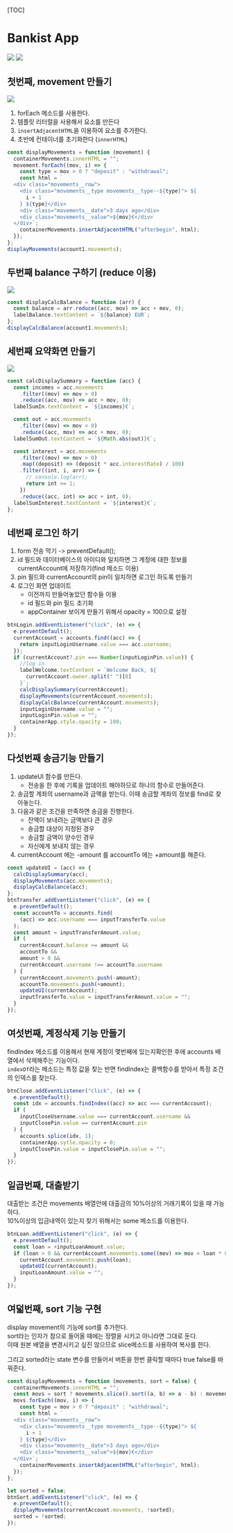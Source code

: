 [TOC]



# Bankist App

![](images/2022-08-14-02-19-12.png)
![](./starter/Bankist-flowchart.png)

## 첫번째, movement 만들기

![](images/2022-08-14-21-17-34.png)

1. forEach 메소드를 사용한다.
2. 템플릿 리터럴을 사용해서 요소를 만든다
3. `insertAdjacentHTML`을 이용하여 요소를 추가한다.
4. 초반에 컨테이너를 초기화한다 (`innerHTML`)

```js
const displayMovements = function (movement) {
  containerMovements.innerHTML = "";
  movement.forEach((mov, i) => {
    const type = mov > 0 ? "deposit" : "withdrawal";
    const html = `
  <div class="movements__row">
    <div class="movements__type movements__type--${type}"> ${
      i + 1
    } ${type}</div>
    <div class="movements__date">3 days ago</div>
    <div class="movements__value">${mov}€</div>
  </div>`;
    containerMovements.insertAdjacentHTML("afterbegin", html);
  });
};
displayMovements(account1.movements);
```

## 두번째 balance 구하기 (reduce 이용)

![](images/2022-08-14-21-17-46.png)

```js
const displayCalcBalance = function (arr) {
  const balance = arr.reduce((acc, mov) => acc + mov, 0);
  labelBalance.textContent = `${balance} EUR`;
};
displayCalcBalance(account1.movements);
```

## 세번째 요약화면 만들기

![](images/2022-08-14-22-34-30.png)

```js
const calcDisplaySummary = function (acc) {
  const incomes = acc.movements
    .filter((mov) => mov > 0)
    .reduce((acc, mov) => acc + mov, 0);
  labelSumIn.textContent = `${incomes}€`;

  const out = acc.movements
    .filter((mov) => mov < 0)
    .reduce((acc, mov) => acc + mov, 0);
  labelSumOut.textContent = `${Math.abs(out)}€`;

  const interest = acc.movements
    .filter((mov) => mov > 0)
    .map((deposit) => (deposit * acc.interestRate) / 100)
    .filter((int, i, arr) => {
      // console.log(arr);
      return int >= 1;
    })
    .reduce((acc, int) => acc + int, 0);
  labelSumInterest.textContent = `${interest}€`;
};
```

## 네번째 로그인 하기

1. form 전송 막기 -> preventDefault();
2. id 필드와 데이터베이스의 아이디와 일치하면 그 계정에 대한 정보를 currentAccount에 저장하기(find 메소드 이용)
3. pin 필드와 currentAccount의 pin이 일치하면 로그인 하도록 만들기
4. 로그인 화면 업데이트
   - 이전까지 만들어놓았던 함수들 이용
   - id 필드와 pin 필드 초기화
   - appContainer 보이게 만들기 위해서 opacity = 100으로 설정

```js
btnLogin.addEventListener("click", (e) => {
  e.preventDefault();
  currentAccount = accounts.find((acc) => {
    return inputLoginUsername.value === acc.username;
  });
  if (currentAccount?.pin === Number(inputLoginPin.value)) {
    //log in
    labelWelcome.textContent = `Welcome Back, ${
      currentAccount.owner.split(" ")[0]
    }`;
    calcDisplaySummary(currentAccount);
    displayMovements(currentAccount.movements);
    displayCalcBalance(currentAccount.movements);
    inputLoginUsername.value = "";
    inputLoginPin.value = "";
    containerApp.style.opacity = 100;
  }
});
```

## 다섯번째 송금기능 만들기

1. updateUI 함수를 만든다.
   - 전송을 한 후에 기록을 업데이트 해야하므로 하나의 함수로 만들어준다.
2. 송금할 계좌의 username과 금액을 받는다. 이때 송금할 계좌의 정보를 find로 찾아놓는다.
3. 다음과 같은 조건을 만족하면 송금을 진행한다.
   - 잔액이 보내려는 금액보다 큰 경우
   - 송금할 대상이 지정된 경우
   - 송금할 금액이 양수인 경우
   - 자신에게 보내지 않는 경우
4. currentAccount 에는 -amount 를 accountTo 에는 +amount를 해준다.

```js
const updateUI = (acc) => {
  calcDisplaySummary(acc);
  displayMovements(acc.movements);
  displayCalcBalance(acc);
};
btnTransfer.addEventListener("click", (e) => {
  e.preventDefault();
  const accountTo = accounts.find(
    (acc) => acc.username === inputTransferTo.value
  );
  const amount = inputTransferAmount.value;
  if (
    currentAccount.balance >= amount &&
    accountTo &&
    amount > 0 &&
    currentAccount.username !== accountTo.username
  ) {
    currentAccount.movements.push(-amount);
    accountTo.movements.push(+amount);
    updateUI(currentAccount);
    inputTransferTo.value = inputTransferAmount.value = "";
  }
});
```

## 여섯번째, 계정삭제 기능 만들기

findIndex 메소드를 이용해서 현재 계정이 몇번째에 있는지확인한 후에 accounts 배열에서 삭제해주는 기능이다.  
`indexOf`라는 메소드는 특정 값을 찾는 반면 findIndex는 콜백함수를 받아서 특정 조건의 인덱스를 찾는다.

```js
btnClose.addEventListener("click", (e) => {
  e.preventDefault();
  const idx = accounts.findIndex((acc) => acc === currentAccount);
  if (
    inputCloseUsername.value === currentAccount.username &&
    inputClosePin.value == currentAccount.pin
  ) {
    accounts.splice(idx, 1);
    containerApp.sytle.opacity = 0;
    inputClosePin.value = inputClosePin.value = "";
  }
});
```

## 일곱번째, 대출받기

대출받는 조건은 movements 배열안에 대출금의 10%이상의 거래기록이 있을 때 가능하다.  
10%이상의 입금내역이 있는지 찾기 위해서는 some 메소드를 이용한다.

```js
btnLoan.addEventListener("click", (e) => {
  e.preventDefault();
  const loan = +inputLoanAmount.value;
  if (loan > 0 && currentAccount.movements.some((mov) => mov > loan * 0.1)) {
    currentAccount.movements.push(loan);
    updateUI(currentAccount);
    inputLoanAmount.value = "";
  }
});
```

## 여덟번째, sort 기능 구현

display movement의 기능에 sort를 추가한다.  
sort라는 인자가 참으로 들어올 때에는 정렬을 시키고 아니라면 그대로 둔다.  
이때 원본 배열을 변경시키고 싶진 않으므로 slice메소드를 사용하여 복사를 한다.

그리고 sorted라는 state 변수를 만들어서 버튼을 한번 클릭할 때마다 true false를 바꿔준다.

```js
const displayMovements = function (movements, sort = false) {
  containerMovements.innerHTML = "";
  const movs = sort ? movements.slice().sort((a, b) => a - b) : movements;
  movs.forEach((mov, i) => {
    const type = mov > 0 ? "deposit" : "withdrawal";
    const html = `
  <div class="movements__row">
    <div class="movements__type movements__type--${type}"> ${
      i + 1
    } ${type}</div>
    <div class="movements__date">3 days ago</div>
    <div class="movements__value">${mov}€</div>
  </div>`;
    containerMovements.insertAdjacentHTML("afterbegin", html);
  });
};
```

```js
let sorted = false;
btnSort.addEventListener("click", (e) => {
  e.preventDefault();
  displayMovements(currentAccount.movements, !sorted);
  sorted = !sorted;
});
```
